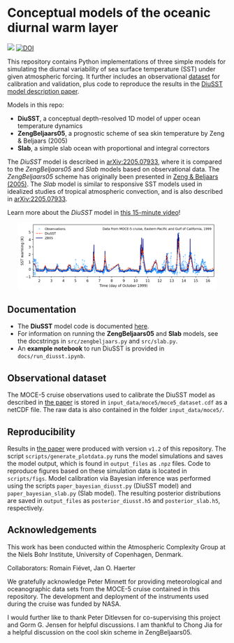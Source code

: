 # Conceptual models of the oceanic diurnal warm layer

[![](https://img.shields.io/badge/docs-dev-blue.svg)](#documentation) [![DOI](https://zenodo.org/badge/DOI/10.5281/zenodo.13363481.svg)](https://doi.org/10.5281/zenodo.13363481)

This repository contains Python implementations of three simple models for simulating the diurnal variability of sea surface temperature (SST) under given atmospheric forcing. It further includes an observational [dataset](#observational-dataset) for calibration and validation, plus code to reproduce the results in the [DiuSST model description paper](https://arxiv.org/abs/2205.07933).

Models in this repo:
* **DiuSST**, a conceptual depth-resolved 1D model of upper ocean temperature dynamics
* **ZengBeljaars05**, a prognostic scheme of sea skin temperature by Zeng & Beljaars (2005)
* **Slab**, a simple slab ocean with proportional and integral correctors

The *DiuSST* model is described in [arXiv:2205.07933](https://arxiv.org/abs/2205.07933), where it is compared to the *ZengBeljaars05* and *Slab* models based on observational data. The *ZengBeljaars05* scheme has originally been presented in [Zeng & Beljaars (2005)](https://doi.org/10.1029/2005GL023030). The *Slab* model is similar to responsive SST models used in idealized studies of tropical atmospheric convection, and is also described in [arXiv:2205.07933](https://arxiv.org/abs/2205.07933).

Learn more about the *DiuSST* model in [this 15-minute video](https://youtu.be/KdOWF_fzRLE)!

<p align = "center"><img src="https://github.com/reykboerner/diusst/blob/master/docs/header-image.png" alt="header-image" width="90%"/></p>

## Documentation
- The **DiuSST** model code is documented [here](https://github.com/reykboerner/diusst/blob/master/docs/diusst.md).
- For information on running the **ZengBeljaars05** and **Slab** models, see the docstrings in `src/zengbeljaars.py` and `src/slab.py`.
- An **example notebook** to run DiuSST is provided in `docs/run_diusst.ipynb`.

## Observational dataset
The MOCE-5 cruise observations used to calibrate the DiuSST model as described in [the paper](https://arxiv.org/abs/2205.07933) is stored in `input_data/moce5/moce5_dataset.cdf` as a netCDF file. The raw data is also contained in the folder `input_data/moce5/`.

## Reproducibility
Results in [the paper](https://arxiv.org/abs/2205.07933) were produced with version `v1.2` of this repository. The script `scripts/generate_plotdata.py` runs the model simulations and saves the model output, which is found in `output_files` as `.npz` files. Code to reproduce figures based on these simulation data is located in `scripts/figs`. Model calibration via Bayesian inference was performed using the scripts `paper_bayesian_diusst.py` (DiuSST model) and `paper_bayesian_slab.py` (Slab model). The resulting posterior distributions are saved in `output_files` as `posterior_diusst.h5` and `posterior_slab.h5`, respectively.

## Acknowledgements
This work has been conducted within the Atmospheric Complexity Group at the Niels Bohr Institute, University of Copenhagen, Denmark.

Collaborators: Romain Fiévet, Jan O. Haerter

We gratefully acknowledge Peter Minnett for providing meteorological and oceanographic data sets from the MOCE-5 cruise contained in this repository. The development and deployment of the instruments used during the cruise was funded by NASA.

I would further like to thank Peter Ditlevsen for co-supervising this project and Gorm G. Jensen for helpful discussions. I am thankful to Chong Jia for a helpful discussion on the cool skin scheme in ZengBeljaars05.